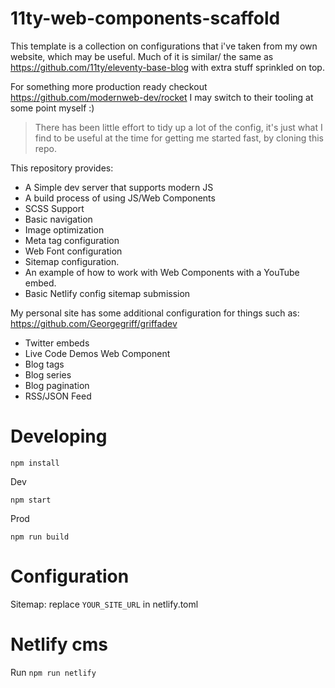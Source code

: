 # 11ty-web-components-scaffold

This template is a collection on configurations that i've taken from my own website, which may be useful. Much of it is similar/ the same as https://github.com/11ty/eleventy-base-blog with extra stuff sprinkled on top.

For something more production ready checkout https://github.com/modernweb-dev/rocket
I may switch to their tooling at some point myself :)

> There has been little effort to tidy up a lot of the config, it's just what I find to be useful at the time for getting me started fast, by cloning this repo.


This repository provides:

- A Simple dev server that supports modern JS
- A build process of using JS/Web Components
- SCSS Support
- Basic navigation
- Image optimization
- Meta tag configuration
- Web Font configuration
- Sitemap configuration.
- An example of how to work with Web Components with a YouTube embed.
- Basic Netlify config sitemap submission

My personal site has some additional configuration for things such as:
https://github.com/Georgegriff/griffadev

- Twitter embeds
- Live Code Demos Web Component
- Blog tags
- Blog series
- Blog pagination
- RSS/JSON Feed

# Developing

```
npm install
```

Dev

```
npm start
```

Prod

```
npm run build
```

# Configuration

Sitemap: replace `YOUR_SITE_URL` in netlify.toml


# Netlify cms

Run `npm run netlify`

